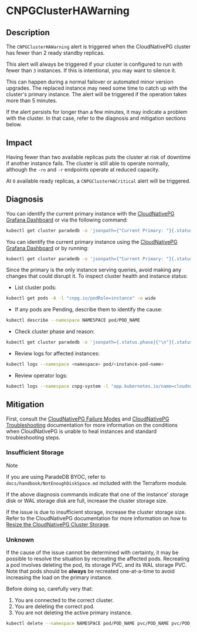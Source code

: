 # CNPGClusterHAWarning

## Description

The `CNPGClusterHAWarning` alert is triggered when the CloudNativePG cluster has fewer than 2 ready standby replicas.

This alert will always be triggered if your cluster is configured to run with fewer than `3` instances. If this is intentional, you may want to silence it.

This can happen during a normal failover or automated minor version upgrades. The replaced instance may need some time to catch up with the cluster's primary instance. The alert will be triggered if the operation takes more than 5 minutes.

If the alert persists for longer than a few minutes, it may indicate a problem with the cluster. In that case, refer to the diagnosis and mitigation sections below.

## Impact

Having fewer than two available replicas puts the cluster at risk of downtime if another instance fails. The cluster is still able to operate normally, although the `-ro` and `-r` endpoints operate at reduced capacity.

At `0` available ready replicas, a `CNPGClusterHACritical` alert will be triggered.

## Diagnosis

You can identify the current primary instance with the [CloudNativePG Grafana Dashboard](https://grafana.com/grafana/dashboards/20417-cloudnativepg/) or via the following command:

```bash
kubectl get cluster paradedb -o 'jsonpath={"Current Primary: "}{.status.currentPrimary}{"; Target Primary: "}{.status.targetPrimary}{"\n"}' --namespace NAMESPACE
```

You can identify the current primary instance using the [CloudNativePG Grafana Dashboard](https://grafana.com/grafana/dashboards/20417-cloudnativepg/) or by running:

```bash
kubectl get cluster paradedb -o 'jsonpath={"Current Primary: "}{.status.currentPrimary}{"; Target Primary: "}{.status.targetPrimary}{"\n"}' --namespace NAMESPACE
```

Since the primary is the only instance serving queries, avoid making any changes that could disrupt it. To inspect cluster health and instance status:

- List cluster pods:

```bash
kubectl get pods -A -l "cnpg.io/podRole=instance" -o wide
```

- If any pods are Pending, describe them to identify the cause:

```bash
kubectl describe --namespace NAMESPACE pod/POD_NAME
```

- Check cluster phase and reason:

```bash
kubectl get cluster paradedb -o 'jsonpath={.status.phase}{"\n"}{.status.phaseReason}{"\n"}' --namespace NAMESPACE
```

- Review logs for affected instances:

```bash
kubectl logs --namespace <namespace> pod/<instance-pod-name>
```

- Review operator logs:

```bash
kubectl logs --namespace cnpg-system -l "app.kubernetes.io/name=cloudnative-pg"
```

## Mitigation

First, consult the [CloudNativePG Failure Modes](https://cloudnative-pg.io/documentation/current/failure_modes/) and [CloudNativePG Troubleshooting](https://cloudnative-pg.io/documentation/current/troubleshooting/) documentation for more information on the conditions when CloudNativePG is unable to heal instances and standard troubleshooting steps.

### Insufficient Storage

> [!NOTE]
> If you are using ParadeDB BYOC, refer to `docs/handbook/NotEnoughDiskSpace.md` included with the Terraform module.

If the above diagnosis commands indicate that one of the instance' storage disk or WAL storage disk are full, increase the cluster storage size.

If the issue is due to insufficient storage, increase the cluster storage size. Refer to the CloudNativePG documentation for more information on how to [Resize the CloudNativePG Cluster Storage](https://cloudnative-pg.io/documentation/current/troubleshooting/#storage-is-full).

### Unknown

If the cause of the issue cannot be determined with certainty, it may be possible to resolve the situation by recreating the affected pods. Recreating a pod involves deleting the pod, its storage PVC, and its WAL storage PVC. Note that pods should be **always** be recreated one-at-a-time to avoid increasing the load on the primary instance.

Before doing so, carefully very that:

1. You are connected to the correct cluster.
2. You are deleting the correct pod.
3. You are not deleting the active primary instance.

```bash
kubectl delete --namespace NAMESPACE pod/POD_NAME pvc/POD_NAME pvc/POD_NAME-wal
```
